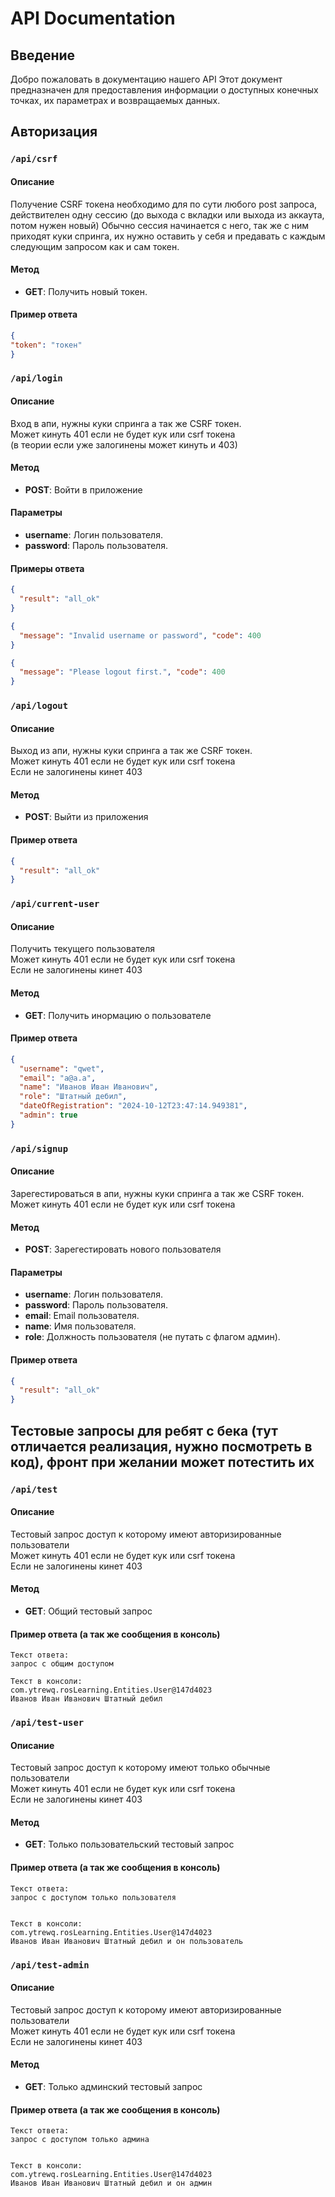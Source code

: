 # API Documentation

## Введение

Добро пожаловать в документацию нашего API Этот документ предназначен для предоставления информации о доступных конечных точках, их параметрах и возвращаемых данных.

## Авторизация

### `/api/csrf`

#### Описание
Получение CSRF токена необходимо для по сути любого post запроса, действителен одну сессию (до выхода с вкладки или выхода из аккаута, потом нужен новый)
Обычно сессия начинается с него, так же с ним приходят куки спринга, их нужно оставить у себя и предавать с каждым следующим запросом как и сам токен.
#### Метод
- **GET**: Получить новый токен.

#### Пример ответа
```json
{
"token": "токен"
}
```

### `/api/login`

#### Описание
Вход в апи, нужны куки спринга а так же CSRF токен.<br>
Может кинуть 401 если не будет кук или csrf токена <br>(в теории если уже залогинены может кинуть и 403)
#### Метод
- **POST**: Войти в приложение

#### Параметры
- **username**: Логин пользователя.
- **password**: Пароль пользователя.

#### Примеры ответа
```json
{
  "result": "all_ok"
}
```
```json
{
  "message": "Invalid username or password", "code": 400
}
```
```json
{
  "message": "Please logout first.", "code": 400
}
```

### `/api/logout`

#### Описание
Выход из апи, нужны куки спринга а так же CSRF токен.<br>
Может кинуть 401 если не будет кук или csrf токена <br>Если не залогинены кинет 403
#### Метод
- **POST**: Выйти из приложения

#### Пример ответа
```json
{
  "result": "all_ok"
}
```

### `/api/current-user`

#### Описание
Получить текущего пользователя<br>
Может кинуть 401 если не будет кук или csrf токена <br>Если не залогинены кинет 403
#### Метод
- **GET**: Получить инормацию о пользователе

#### Пример ответа
```json
{
  "username": "qwet", 
  "email": "a@a.a", 
  "name": "Иванов Иван Иванович", 
  "role": "Штатный дебил", 
  "dateOfRegistration": "2024-10-12T23:47:14.949381", 
  "admin": true
}
```

### `/api/signup`

#### Описание
Зарегестироваться в апи, нужны куки спринга а так же CSRF токен.<br>
Может кинуть 401 если не будет кук или csrf токена
#### Метод
- **POST**: Зарегестировать нового пользователя

#### Параметры
- **username**: Логин пользователя.
- **password**: Пароль пользователя.
- **email**: Email пользователя.
- **name**: Имя пользователя.
- **role**: Должность пользователя (не путать с флагом админ).

#### Пример ответа
```json
{
  "result": "all_ok"
}
```

## Тестовые запросы для ребят с бека (тут отличается реализация, нужно посмотреть в код), фронт при желании может потестить их

### `/api/test`

#### Описание
Тестовый запрос доступ к которому имеют авторизированные пользователи<br>
Может кинуть 401 если не будет кук или csrf токена <br>Если не залогинены кинет 403
#### Метод
- **GET**: Общий тестовый запрос

#### Пример ответа (а так же сообщения в консоль)
```
Текст ответа:
запрос с общим доступом

Текст в консоли:
com.ytrewq.rosLearning.Entities.User@147d4023
Иванов Иван Иванович Штатный дебил
```

### `/api/test-user`

#### Описание
Тестовый запрос доступ к которому имеют только обычные пользователи<br>
Может кинуть 401 если не будет кук или csrf токена <br>Если не залогинены кинет 403
#### Метод
- **GET**: Только пользовательский тестовый запрос

#### Пример ответа (а так же сообщения в консоль)
```
Текст ответа:
запрос с доступом только пользователя


Текст в консоли:
com.ytrewq.rosLearning.Entities.User@147d4023
Иванов Иван Иванович Штатный дебил и он пользователь
```

### `/api/test-admin`

#### Описание
Тестовый запрос доступ к которому имеют авторизированные пользователи<br>
Может кинуть 401 если не будет кук или csrf токена <br>Если не залогинены кинет 403
#### Метод
- **GET**: Только админский тестовый запрос

#### Пример ответа (а так же сообщения в консоль)
```
Текст ответа:
запрос с доступом только админа


Текст в консоли:
com.ytrewq.rosLearning.Entities.User@147d4023
Иванов Иван Иванович Штатный дебил и он админ
```

